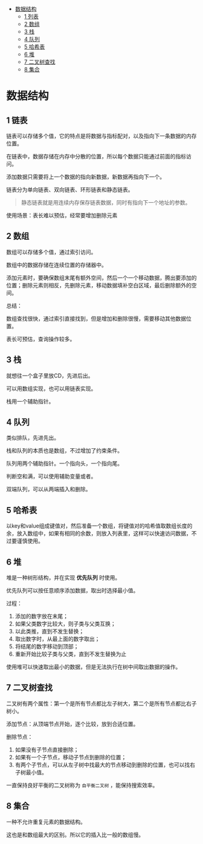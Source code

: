- [数据结构](#%e6%95%b0%e6%8d%ae%e7%bb%93%e6%9e%84)
  - [1 列表](#1-%e5%88%97%e8%a1%a8)
  - [2 数组](#2-%e6%95%b0%e7%bb%84)
  - [3 栈](#3-%e6%a0%88)
  - [4 队列](#4-%e9%98%9f%e5%88%97)
  - [5 哈希表](#5-%e5%93%88%e5%b8%8c%e8%a1%a8)
  - [6 堆](#6-%e5%a0%86)
  - [7 二叉树查找](#7-%e4%ba%8c%e5%8f%89%e6%a0%91%e6%9f%a5%e6%89%be)
  - [8 集合](#8-%e9%9b%86%e5%90%88)

# 数据结构

## 1 链表

链表可以存储多个值，它的特点是将数据与指标配对，以及指向下一条数据的内存位置。

在链表中，数据存储在内存中分散的位置，所以每个数据只能通过前面的指标访问。

添加数据只需要将上一个数据的指向新数据，新数据再指向下一个。

链表分为单向链表、双向链表、环形链表和静态链表。

> 静态链表就是用连续内存保存链表数据，同时有指向下一个地址的参数。

使用场景：表长难以预估，经常要增加删除元素

## 2 数组

数组可以存储多个值，通过索引访问。

数组中的数据存储在连续位置的存储器中。

添加元素时，要确保数组末尾有额外空间，然后一个一个移动数据，腾出要添加的位置；删除元素则相反，先删除元素，移动数据填补空白区域，最后删除额外的空间。

总结：

数组查找很快，通过索引直接找到，但是增加和删除很慢，需要移动其他数据位置。

表长可预估，查询操作较多。

## 3 栈

就想往一个盒子里放CD，先进后出。

可以用数组实现，也可以用链表实现。

栈用一个辅助指针。

## 4 队列

类似排队，先进先出。

栈和队列的本质也是数组，不过增加了约束条件。

队列用两个辅助指针。一个指向头，一个指向尾。

判断空和满，可以使用辅助变量或者。

双端队列，可以从两端插入和删除。

## 5 哈希表 

以key和value组成键值对，然后准备一个数组，将键值对的哈希值取数组长度的余，放入数组中，如果有相同的余数，则放入列表里，这样可以快速访问数据，不过要谨慎使用。

## 6 堆

堆是一种树形结构，并在实现 **优先队列** 时使用。

优先队列可以按任意顺序添加数据，取出时选择最小值。

过程：

1. 添加的数字放在末尾；
2. 如果父类数字比较大，则子类与父类互换；
3. 以此类推，直到不发生替换；
4. 取出数字时，从最上面的数字取出；
5. 将结尾的数字移动到顶部；
6. 重新开始比较子类与父类，直到不发生替换为止

使用堆可以快速取出最小的数据，但是无法执行在树中间取出数据的操作。

## 7 二叉树查找

二叉树有两个属性：第一个是所有节点都比左子树大，第二个是所有节点都比右子树小。

添加节点：从顶端节点开始，逐个比较，放到合适位置。

删除节点：

1. 如果没有子节点直接删除；
2. 如果有一个子节点，移动子节点到删除的位置；
3. 有两个子节点，可以从左子树中找最大的节点移动到删除的位置，也可以找右子树最小值。

一直保持良好平衡的二叉树称为 `自平衡二叉树` ，能保持搜索效率。

## 8 集合

一种不允许重复元素的数据结构。

这也是和数组最大的区别。所以它的插入比一般的数组慢。
